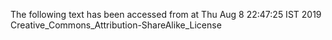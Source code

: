 The following text has been accessed from at Thu Aug 8 22:47:25 IST 2019
Creative_Commons_Attribution-ShareAlike_License
